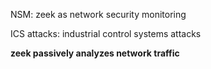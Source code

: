 NSM: zeek as network security monitoring

ICS attacks: industrial control systems attacks

**zeek passively analyzes network traffic**

